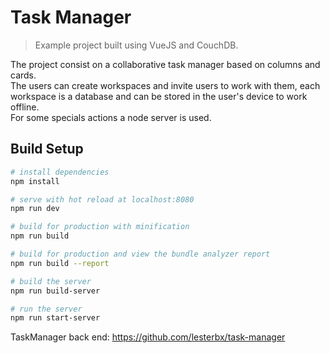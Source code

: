 # Task Manager

> Example project built using VueJS and CouchDB.
<p>The project consist on a collaborative task manager based on columns and cards.<br>
The users can create workspaces and invite users to work with them, each workspace is a database and can be stored in the user's device to work offline.<br>
For some specials actions a node server is used.</p>

## Build Setup

``` bash
# install dependencies
npm install

# serve with hot reload at localhost:8080
npm run dev

# build for production with minification
npm run build

# build for production and view the bundle analyzer report
npm run build --report

# build the server
npm run build-server

# run the server
npm run start-server
```

TaskManager back end: <a href="https://github.com/lesterbx/task-manager">https://github.com/lesterbx/task-manager</a>

